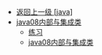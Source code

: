 - [返回上一级 [java]](文章/java/)
- [java08内部与集成类](文章/java/java08内部与集成类/)
  - [练习](文章/java/java08内部与集成类/练习/)
  - [java08内部与集成类](文章/java/java08内部与集成类/java08内部与集成类.md)
